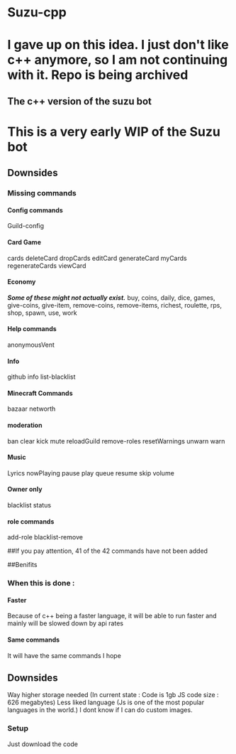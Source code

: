 # Suzu-cpp
# I gave up on this idea. I just don't like c++ anymore, so I am not continuing with it. Repo is being archived
## The c++ version of the suzu bot
# This is a very early WIP of the Suzu bot
## Downsides
### Missing commands
#### **Config commands**
Guild-config
#### **Card Game**
cards
deleteCard
dropCards
editCard
generateCard
myCards
regenerateCards
viewCard
#### Economy
***Some of these might not actually exist.***
buy,
coins,
daily,
dice,
games,
give-coins,
give-item,
remove-coins,
remove-items,
richest,
roulette,
rps,
shop,
spawn,
use,
work
#### Help commands
anonymousVent
#### Info
github
info
list-blacklist
#### Minecraft Commands
bazaar networth
#### moderation
ban
clear
kick
mute
reloadGuild
remove-roles
resetWarnings
unwarn
warn
#### Music
Lyrics
nowPlaying
pause
play
queue
resume
skip
volume

#### Owner only
blacklist
status

#### role commands
add-role
blacklist-remove


##If you pay attention, 41 of the 42 commands have not been added

##Benifits
### When this is done :
#### Faster
Because of c++ being a faster language, it will be able to run faster and mainly will be slowed down by api rates
#### Same commands
It will have the same commands I hope


## Downsides
Way higher storage needed (In current state : Code is 1gb JS code size : 626 megabytes)
Less liked language (Js is one of the most popular languages in the world.)
I dont know if I can do custom images.

### Setup
Just download the code 
